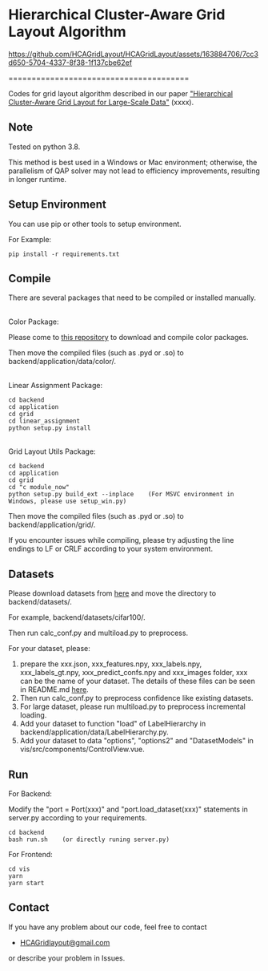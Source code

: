 Hierarchical Cluster-Aware Grid Layout Algorithm
===========================

https://github.com/HCAGridLayout/HCAGridLayout/assets/163884706/7cc3d650-5704-4337-8f38-1f137cbe62ef

=======================================

Codes for grid layout algorithm described in our paper ["Hierarchical Cluster-Aware Grid Layout for Large-Scale Data"](https://xxxx) (xxxx).

Note
----------
Tested on python 3.8.

This method is best used in a Windows or Mac environment; otherwise, the parallelism of QAP solver may not lead to efficiency improvements, resulting in longer runtime.

Setup Environment
----------
You can use pip or other tools to setup environment.

For Example:
```
pip install -r requirements.txt
```



Compile
----------
There are several packages that need to be compiled or installed manually.

\
Color Package:

Please come to [this repository](https://xxxx) to download and compile color packages.

Then move the compiled files (such as .pyd or .so) to backend/application/data/color/.

\
Linear Assignment Package:
```
cd backend
cd application
cd grid
cd linear_assignment
python setup.py install
```

\
Grid Layout Utils Package:
```
cd backend
cd application
cd grid
cd "c module_now"
python setup.py build_ext --inplace    (For MSVC environment in Windows, please use setup_win.py)
```
Then move the compiled files (such as .pyd or .so) to backend/application/grid/.

If you encounter issues while compiling, please try adjusting the line endings to LF or CRLF according to your system environment.

Datasets
----------
Please download datasets from [here](https://drive.google.com/drive/folders/15R0ghoW9YkYbnDaU8NXQy6IqdnKPoLYm) and move the directory to backend/datasets/.

For example, backend/datasets/cifar100/.

Then run calc_conf.py and multiload.py to preprocess.

For your dataset, please:
1. prepare the xxx.json, xxx_features.npy, xxx_labels.npy, xxx_labels_gt.npy, xxx_predict_confs.npy and xxx_images folder, xxx can be the name of your dataset. The details of these files can be seen in README.md [here](https://drive.google.com/drive/folders/15R0ghoW9YkYbnDaU8NXQy6IqdnKPoLYm). 
2. Then run calc_conf.py to preprocess confidence like existing datasets.
3. For large dataset, please run multiload.py to preprocess incremental loading.
4. Add your dataset to function "load" of LabelHierarchy in backend/application/data/LabelHierarchy.py.
5. Add your dataset to data "options", "options2" and "DatasetModels" in vis/src/components/ControlView.vue.

Run
----------
For Backend:

Modify the "port = Port(xxx)" and "port.load_dataset(xxx)" statements in server.py according to your requirements.
```
cd backend
bash run.sh    (or directly runing server.py)
```

For Frontend:
```
cd vis
yarn
yarn start
```


## Contact
If you have any problem about our code, feel free to contact
- HCAGridlayout@gmail.com

or describe your problem in Issues.
